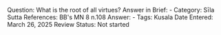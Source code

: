 Question: What is the root of all virtues?
Answer in Brief: -
 Category: Sīla
Sutta References: BB's MN 8 n.108
Answer: -
Tags: Kusala
Date Entered: March 26, 2025
Review Status: Not started